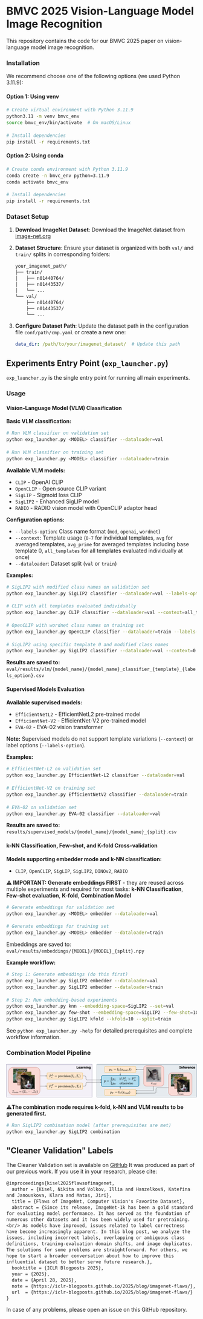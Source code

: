 # BMVC 2025 Vision-Language Model Image Recognition

This repository contains the code for our BMVC 2025 paper on vision-language model image recognition. 

### Installation

We recommend choose one of the following options (we used Python 3.11.9):

#### Option 1: Using venv

```bash
# Create virtual environment with Python 3.11.9
python3.11 -m venv bmvc_env
source bmvc_env/bin/activate  # On macOS/Linux

# Install dependencies
pip install -r requirements.txt
```

#### Option 2: Using conda

```bash
# Create conda environment with Python 3.11.9
conda create -n bmvc_env python=3.11.9
conda activate bmvc_env

# Install dependencies
pip install -r requirements.txt
```
### Dataset Setup

1. **Download ImageNet Dataset**: Download the ImageNet dataset from [image-net.org](https://www.image-net.org/download.php)

2. **Dataset Structure**: Ensure your dataset is organized with both `val/` and `train/` splits in corresponding folders:
   ```
   your_imagenet_path/
   ├── train/
   │   ├── n01440764/
   │   ├── n01443537/
   │   └── ...
   └── val/
       ├── n01440764/
       ├── n01443537/
       └── ...
   ```

3. **Configure Dataset Path**: Update the dataset path in the configuration file `conf/path/cmp.yaml` or create a new one:
   ```yaml
   data_dir: /path/to/your/imagenet_dataset/  # Update this path
   ```

## Experiments Entry Point (`exp_launcher.py`)

`exp_launcher.py` is the single entry point for running all main experiments.

### Usage

#### Vision-Language Model (VLM) Classification

**Basic VLM classification:**
```bash
# Run VLM classifier on validation set
python exp_launcher.py <MODEL> classifier --dataloader=val

# Run VLM classifier on training set  
python exp_launcher.py <MODEL> classifier --dataloader=train
```

**Available VLM models:**
- `CLIP` - OpenAI CLIP
- `OpenCLIP` - Open source CLIP variant
- `SigLIP` - Sigmoid loss CLIP
- `SigLIP2` - Enhanced SigLIP model
- `RADIO` - RADIO vision model with OpenCLIP adaptor head

**Configuration options:**
- `--labels-option`: Class name format (`mod`, `openai`, `wordnet`)
- `--context`: Template usage (`0`-`7` for individual templates, `avg` for averaged templates, `avg_prime` for averaged templates including base template 0, `all_templates` for all templates evaluated individually at once)
- `--dataloader`: Dataset split (`val` or `train`)

**Examples:**
```bash
# SigLIP2 with modified class names on validation set
python exp_launcher.py SigLIP2 classifier --dataloader=val --labels-option=mod

# CLIP with all templates evaluated individually
python exp_launcher.py CLIP classifier --dataloader=val --context=all_templates

# OpenCLIP with wordnet class names on training set
python exp_launcher.py OpenCLIP classifier --dataloader=train --labels-option=wordnet

# SigLIP2 using specific template 0 and modified class names
python exp_launcher.py SigLIP2 classifier --dataloader=val --context=0 --labels-option=mod


```

**Results are saved to:** `eval/results/vlm/{model_name}/{model_name}_classifier_{template}_{labels_option}.csv`

#### Supervised Models Evaluation

**Available supervised models:**
- `EfficientNetL2` - EfficientNetL2 pre-trained model
- `EfficientNet-V2` - EfficientNet-V2 pre-trained model  
- `EVA-02` - EVA-02 vision transformer

**Note:** Supervised models do not support template variations (`--context`) or label options (`--labels-option`).

**Examples:**
```bash
# EfficientNet-L2 on validation set
python exp_launcher.py EfficientNet-L2 classifier --dataloader=val

# EfficientNet-V2 on training set
python exp_launcher.py EfficientNetV2 classifier --dataloader=train

# EVA-02 on validation set
python exp_launcher.py EVA-02 classifier --dataloader=val
```

**Results are saved to:** `results/supervised_models/{model_name}/{model_name}_{split}.csv`

#### k-NN Classification, Few-shot, and K-fold Cross-validation

**Models supporting embedder mode and k-NN classification:**
- `CLIP`, `OpenCLIP`, `SigLIP`, `SigLIP2`, `DINOv2`, `RADIO`

**⚠️ IMPORTANT: Generate embeddings FIRST** - they are reused across multiple experiments and required for most tasks: **k-NN Classification**, **Few-shot evaluation**, **K-fold**, **Combination Model**

```bash
# Generate embeddings for validation set
python exp_launcher.py <MODEL> embedder --dataloader=val

# Generate embeddings for training set
python exp_launcher.py <MODEL> embedder --dataloader=train
```

Embeddings are saved to: `eval/results/embeddings/{MODEL}/{MODEL}_{split}.npy`

**Example workflow:**
```bash
# Step 1: Generate embeddings (do this first)
python exp_launcher.py SigLIP2 embedder --dataloader=val
python exp_launcher.py SigLIP2 embedder --dataloader=train

# Step 2: Run embedding-based experiments
python exp_launcher.py knn --embedding-space=SigLIP2 --set=val
python exp_launcher.py few-shot --embedding-space=SigLIP2 --few-shot=10
python exp_launcher.py SigLIP2 kfold --kfold=10 --split=train
```

See `python exp_launcher.py -help` for detailed prerequisites and complete workflow information.

### Combination Model Pipeline

![Combination Pipeline](eval/expts/vlm/SigLIP2/combination.svg)

**⚠️The combination mode requires k-fold, k-NN and VLM results to be generated first.**

```bash
# Run SigLIP2 combination model (after prerequisites are met)
python exp_launcher.py SigLIP2 combination
```
## "Cleaner Validation" Labels

The Cleaner Validation set is available on [GitHub](https://github.com/klarajanouskova/ImageNet/blob/main/eval_corrections/verify_images/results/clean_validation.csv)
It was produced as part of our previous work. If you use it in your research, please cite:
```bibitex
@inproceedings{kisel2025flawsofimagenet,
  author = {Kisel, Nikita and Volkov, Illia and Hanzelková, Kateřina and Janouskova, Klara and Matas, Jiri},
  title = {Flaws of ImageNet, Computer Vision's Favorite Dataset},
  abstract = {Since its release, ImageNet-1k has been a gold standard for evaluating model performance. It has served as the foundation of numerous other datasets and it has been widely used for pretraining. <br/> As models have improved, issues related to label correctness have become increasingly apparent. In this blog post, we analyze the issues, including incorrect labels, overlapping or ambiguous class definitions, training-evaluation domain shifts, and image duplicates. The solutions for some problems are straightforward. For others, we hope to start a broader conversation about how to improve this influential dataset to better serve future research.},
  booktitle = {ICLR Blogposts 2025},
  year = {2025},
  date = {April 28, 2025},
  note = {https://iclr-blogposts.github.io/2025/blog/imagenet-flaws/},
  url  = {https://iclr-blogposts.github.io/2025/blog/imagenet-flaws/}
} 
```

In case of any problems, please open an issue on this GitHub repository.